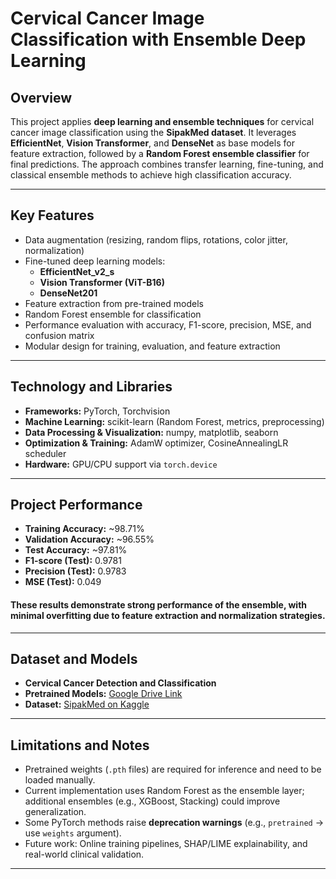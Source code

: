 # Cervical Cancer Image Classification with Ensemble Deep Learning

## Overview
This project applies **deep learning and ensemble techniques** for cervical cancer image classification using the **SipakMed dataset**. It leverages **EfficientNet**, **Vision Transformer**, and **DenseNet** as base models for feature extraction, followed by a **Random Forest ensemble classifier** for final predictions. The approach combines transfer learning, fine-tuning, and classical ensemble methods to achieve high classification accuracy.

---

## Key Features
- Data augmentation (resizing, random flips, rotations, color jitter, normalization)  
- Fine-tuned deep learning models:
  - **EfficientNet_v2_s**
  - **Vision Transformer (ViT-B16)**
  - **DenseNet201**
- Feature extraction from pre-trained models  
- Random Forest ensemble for classification  
- Performance evaluation with accuracy, F1-score, precision, MSE, and confusion matrix  
- Modular design for training, evaluation, and feature extraction  

---

## Technology and Libraries
- **Frameworks:** PyTorch, Torchvision  
- **Machine Learning:** scikit-learn (Random Forest, metrics, preprocessing)  
- **Data Processing & Visualization:** numpy, matplotlib, seaborn  
- **Optimization & Training:** AdamW optimizer, CosineAnnealingLR scheduler  
- **Hardware:** GPU/CPU support via `torch.device`  

---

## Project Performance
- **Training Accuracy:** ~98.71%  
- **Validation Accuracy:** ~96.55%  
- **Test Accuracy:** ~97.81%  
- **F1-score (Test):** 0.9781  
- **Precision (Test):** 0.9783  
- **MSE (Test):** 0.049  

#### These results demonstrate strong performance of the ensemble, with minimal overfitting due to feature extraction and normalization strategies.
---

## Dataset and Models
- **Cervical Cancer Detection and Classification**  
- **Pretrained Models:** [Google Drive Link](https://drive.google.com/drive/folders/1rEwp4gOaPNI51jNfcob5H0reA8oQcS4m?usp=sharing)  
- **Dataset:** [SipakMed on Kaggle](https://www.kaggle.com/datasets/marinaeplissiti/sipakmed)  

---

## Limitations and Notes
- Pretrained weights (`.pth` files) are required for inference and need to be loaded manually.  
- Current implementation uses Random Forest as the ensemble layer; additional ensembles (e.g., XGBoost, Stacking) could improve generalization.    
- Some PyTorch methods raise **deprecation warnings** (e.g., `pretrained` → use `weights` argument).  
- Future work: Online training pipelines, SHAP/LIME explainability, and real-world clinical validation.  

---

